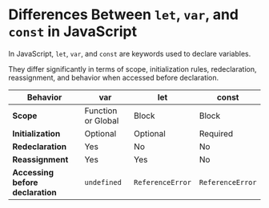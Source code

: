 # Differences Between `let`, `var`, and `const` in JavaScript

In JavaScript, `let`, `var`, and `const` are keywords used to declare variables.

They differ significantly in terms of scope, initialization rules, redeclaration, reassignment, and behavior when accessed before declaration.

| Behavior                         | var                | let              | const            |
| -------------------------------- | ------------------ | ---------------- | ---------------- |
| **Scope**                        | Function or Global | Block            | Block            |
| **Initialization**               | Optional           | Optional         | Required         |
| **Redeclaration**                | Yes                | No               | No               |
| **Reassignment**                 | Yes                | Yes              | No               |
| **Accessing before declaration** | `undefined`        | `ReferenceError` | `ReferenceError` |
